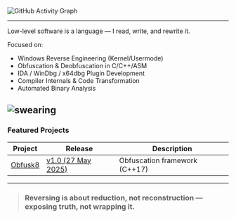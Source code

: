 ![GitHub Activity Graph](https://github-readme-activity-graph.vercel.app/graph?username=x86byte&theme=tokyo-night)

---

Low-level software is a language — I read, write, and rewrite it.

Focused on:

- Windows Reverse Engineering (Kernel/Usermode)
- Obfuscation & Deobfuscation in C/C++/ASM
- IDA / WinDbg / x64dbg Plugin Development
- Compiler Internals & Code Transformation
- Automated Binary Analysis

![swearing](https://github.com/user-attachments/assets/8b7d2d97-70d2-4adc-a331-9fbbb339e5d7)
---

### Featured Projects

| Project | Release | Description |
|---------|---------|-------------|
| [Obfusk8](https://github.com/x86byte/Obfusk8) | [v1.0 (27 May 2025)](https://github.com/x86byte/Obfusk8/releases) | Obfuscation framework (C++17) |


---





> ### Reversing is about reduction, not reconstruction — exposing truth, not wrapping it.
